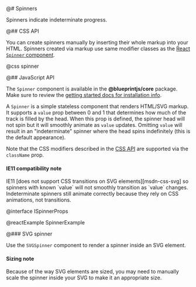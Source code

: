 @# Spinners

Spinners indicate indeterminate progress.

@## CSS API

You can create spinners manually by inserting their whole markup into your HTML.
Spinners created via markup use same modifier classes as the
[React `Spinner` component](#core/components/progress/spinner.javascript-api).

@css spinner

@## JavaScript API

The `Spinner` component is available in the __@blueprintjs/core__ package.
Make sure to review the [getting started docs for installation info](#blueprint/getting-started).

A `Spinner` is a simple stateless component that renders HTML/SVG markup.
It supports a `value` prop between 0 and 1 that determines how much of the track is filled by the
head. When this prop is defined, the spinner head will not spin but it will smoothly animate as
`value` updates. Omitting `value` will result in an "indeterminate" spinner where the head spins
indefinitely (this is the default appearance).

Note that the CSS modifiers described in the [CSS API](#core/components/progress/spinner.css-api)
are supported via the `className` prop.

<div class="pt-callout pt-intent-warning pt-icon-warning-sign">
    <h4 class="pt-callout-title">IE11 compatibility note</h4>
    IE11 [does not support CSS transitions on SVG elements][msdn-css-svg] so spinners with known
    `value` will not smoothly transition as `value` changes. Indeterminate spinners still animate
    correctly because they rely on CSS animations, not transitions.
</div>

@interface ISpinnerProps

@reactExample SpinnerExample

[msdn-css-svg]: https://developer.microsoft.com/en-us/microsoft-edge/platform/status/csstransitionsforsvgelements/?q=svg

@### SVG spinner

Use the `SVGSpinner` component to render a spinner inside an SVG element.

<div class="pt-callout pt-intent-primary pt-icon-info-sign">
    <h4 class="pt-callout-title">Sizing note</h4>
    Because of the way SVG elements are sized, you may need to manually scale the spinner inside your
    SVG to make it an appropriate size.
</div>
